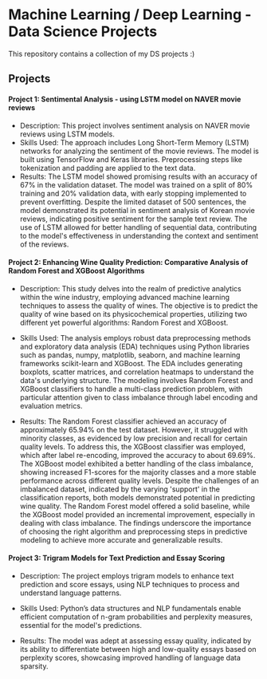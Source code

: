 # Machine Learning / Deep Learning - Data Science Projects

This repository contains a collection of my DS projects :) 

## Projects

#### Project 1: Sentimental Analysis - using LSTM model on NAVER movie reviews
- Description: This project involves sentiment analysis on NAVER movie reviews using LSTM models.
- Skills Used: The approach includes Long Short-Term Memory (LSTM) networks for analyzing the sentiment of the movie reviews. The model is built using TensorFlow and Keras libraries. Preprocessing steps like tokenization and padding are applied to the text data. 
- Results: The LSTM model showed promising results with an accuracy of 67% in the validation dataset. The model was trained on a split of 80% training and 20% validation data, with early stopping implemented to prevent overfitting. Despite the limited dataset of 500 sentences, the model demonstrated its potential in sentiment analysis of Korean movie reviews, indicating positive sentiment for the sample text review. The use of LSTM allowed for better handling of sequential data, contributing to the model's effectiveness in understanding the context and sentiment of the reviews.

#### Project 2: Enhancing Wine Quality Prediction: Comparative Analysis of Random Forest and XGBoost Algorithms
- Description: This study delves into the realm of predictive analytics within the wine industry, employing advanced machine learning techniques to assess the quality of wines. The objective is to predict the quality of wine based on its physicochemical properties, utilizing two different yet powerful algorithms: Random Forest and XGBoost.

- Skills Used: The analysis employs robust data preprocessing methods and exploratory data analysis (EDA) techniques using Python libraries such as pandas, numpy, matplotlib, seaborn, and machine learning frameworks scikit-learn and XGBoost. The EDA includes generating boxplots, scatter matrices, and correlation heatmaps to understand the data's underlying structure. The modeling involves Random Forest and XGBoost classifiers to handle a multi-class prediction problem, with particular attention given to class imbalance through label encoding and evaluation metrics.

- Results: The Random Forest classifier achieved an accuracy of approximately 65.94% on the test dataset. However, it struggled with minority classes, as evidenced by low precision and recall for certain quality levels. To address this, the XGBoost classifier was employed, which after label re-encoding, improved the accuracy to about 69.69%. The XGBoost model exhibited a better handling of the class imbalance, showing increased F1-scores for the majority classes and a more stable performance across different quality levels. Despite the challenges of an imbalanced dataset, indicated by the varying 'support' in the classification reports, both models demonstrated potential in predicting wine quality. The Random Forest model offered a solid baseline, while the XGBoost model provided an incremental improvement, especially in dealing with class imbalance. The findings underscore the importance of choosing the right algorithm and preprocessing steps in predictive modeling to achieve more accurate and generalizable results.

#### Project 3: Trigram Models for Text Prediction and Essay Scoring
- Description: The project employs trigram models to enhance text prediction and score essays, using NLP techniques to process and understand language patterns.

- Skills Used: Python’s data structures and NLP fundamentals enable efficient computation of n-gram probabilities and perplexity measures, essential for the model's predictions.

- Results: The model was adept at assessing essay quality, indicated by its ability to differentiate between high and low-quality essays based on perplexity scores, showcasing improved handling of language data sparsity.

